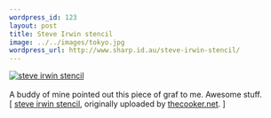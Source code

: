 ```yaml
--- 
wordpress_id: 123
layout: post
title: Steve Irwin stencil
image: ../../images/tokyo.jpg
wordpress_url: http://www.sharp.id.au/steve-irwin-stencil/
---
```

<div class="flickr-frame">
	<a href="http://www.flickr.com/photos/deryckwallace/315898735/" title="photo sharing"><img src="http://static.flickr.com/107/315898735_b1b4489d20_t.jpg" class="flickr-photo" alt="steve irwin stencil" /></a><br />
</div><br />
A buddy of mine pointed out this piece of graf to me. Awesome stuff.
<br clear="left" />
	<span class="flickr-caption" >
		[ <a href="http://www.flickr.com/photos/deryckwallace/315898735/">steve irwin stencil</a>, originally uploaded by <a href="http://www.flickr.com/people/deryckwallace/">thecooker.net</a>. ]
	</span>
